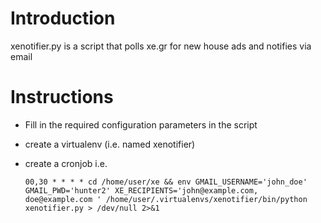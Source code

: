 # Introduction 
xenotifier.py is a script that polls xe.gr for new house ads and notifies via email

# Instructions

 * Fill in the required configuration parameters in the script
 * create a virtualenv (i.e. named xenotifier)
 * create a cronjob i.e.

   ```
   00,30 * * * * cd /home/user/xe && env GMAIL_USERNAME='john_doe' GMAIL_PWD='hunter2' XE_RECIPIENTS='john@example.com, doe@example.com ' /home/user/.virtualenvs/xenotifier/bin/python xenotifier.py > /dev/null 2>&1
   ```


